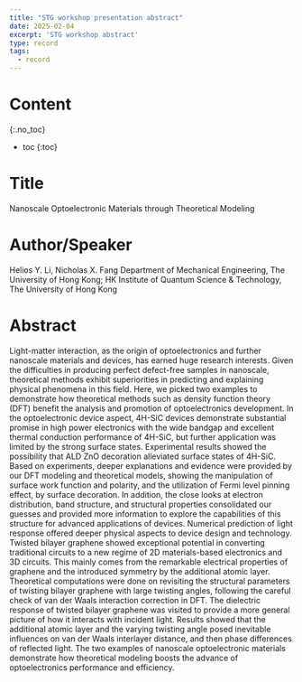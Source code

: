 ```yaml
---
title: "STG workshop presentation abstract"
date: 2025-02-04
excerpt: 'STG workshop abstract'
type: record
tags:
  - record
---
```


Content
=====
{:.no_toc}

* toc
{:toc}

# Title
Nanoscale Optoelectronic Materials through Theoretical Modeling

# Author/Speaker
Helios Y. Li, Nicholas X. Fang
Department of Mechanical Engineering, The University of Hong Kong; HK Institute of Quantum Science & Technology, The University of Hong Kong

# Abstract
Light-matter interaction, as the origin of optoelectronics and further nanoscale materials and devices, has earned huge research interests. Given the difficulties in producing perfect defect-free samples in nanoscale, theoretical methods exhibit superiorities in predicting and explaining physical phenomena in this field. Here, we picked two examples to demonstrate how theoretical methods such as density function theory (DFT) benefit the analysis and promotion of optoelectronics development. In the optoelectronic device aspect, 4H-SiC devices demonstrate substantial promise in high power electronics with the wide bandgap and excellent thermal conduction performance of 4H-SiC, but further application was limited by the strong surface states. Experimental results showed the possibility that ALD ZnO decoration alleviated surface states of 4H-SiC. Based on experiments, deeper explanations and evidence were provided by our DFT modeling and theoretical models, showing the manipulation of surface work function and polarity, and the utilization of Fermi level pinning effect, by surface decoration. In addition, the close looks at electron distribution, band structure, and structural properties consolidated our guesses and provided more information to explore the capabilities of this structure for advanced applications of devices. Numerical prediction of light response offered deeper physical aspects to device design and technology. Twisted bilayer graphene showed exceptional potential in converting traditional circuits to a new regime of 2D materials-based electronics and 3D circuits. This mainly comes from the remarkable electrical properties of graphene and the introduced symmetry by the additional atomic layer. Theoretical computations were done on revisiting the structural parameters of twisting bilayer graphene with large twisting angles, following the careful check of van der Waals interaction correction in DFT. The dielectric response of twisted bilayer graphene was visited to provide a more general picture of how it interacts with incident light. Results showed that the additional atomic layer and the varying twisting angle posed inevitable influences on van der Waals interlayer distance, and then phase differences of reflected light. The two examples of nanoscale optoelectronic materials demonstrate how theoretical modeling boosts the advance of optoelectronics performance and efficiency.
